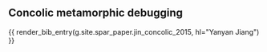 ## Concolic metamorphic debugging

{{ render_bib_entry(g.site.spar_paper.jin_concolic_2015, hl="Yanyan Jiang") }}
